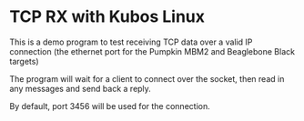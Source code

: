 # TCP RX with Kubos Linux

This is a demo program to test receiving TCP data over a valid IP connection (the ethernet port for the Pumpkin MBM2 and Beaglebone Black targets)

The program will wait for a client to connect over the socket, then read in any messages and send back a reply.

By default, port 3456 will be used for the connection.